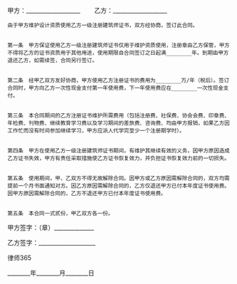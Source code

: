 
 甲方：___________________
　　乙方：___________________


    由于甲方维护设计资质使用乙方一级注册建筑师证书，双方经协商，签订此合同。


    第一条　甲方保证使用乙方一级注册建筑师证书仅用于维护资质使用，注册章由乙方保管，甲方不得将乙方的证书资质用于其他用途，使用期限自合同签订之日起满________年。到期由甲方退还乙方，如需续签，合同另行签订。


    第二条　经甲乙双方友好协商，甲方使用乙方注册证书的费用为________万/年（税后）。签订合同时，甲方向乙方一次性现金支付第一年使用费，下一年使用费应在________一次性现金支付。


    第三条　本合同期间的乙方注册证书维护所需费用（包括注册费、社保费、协会会费、印章费、年检费、刊物费、继续教育学习费以及学习期间的差旅费、咨询费、均由甲方报销，如果乙方因工作忙而没有时间参加继续学习，甲方应派人代学完至少一个注册期学时）。


    第四条　甲方在使用乙方一级注册建筑师证书期间，有维护其继续有效的义务，因甲方原因造成乙方证书失效，甲方有责任采取措施使乙方证书恢复效力，并负担证书恢复效力前的一切损失。


    第五条　使用期间，甲、乙双方不得无故解除合同。因甲方或乙方原因需解除合同的，双方均需提前一个月书面通知对方。因乙方原因需解除合同的，乙方仅退还甲方已付本年度证书使用费。因甲方原因需解除合同的，乙方不退还甲方已付本年度证书使用费。


    第五条　本合同一式贰份，甲乙双方各一份。


 



 甲方签字：（章）______________
 
乙方签字：____________________
 

 

  
律师365

 

 

 
________年________月________日
 

 
 

 
 
 
  
 
  
 
   


   
 

   


   


   
 
 
  
 
 
 

